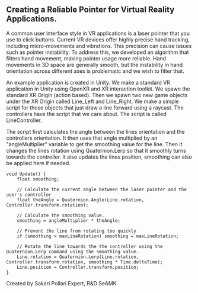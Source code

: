 ## Creating a Reliable Pointer for Virtual Reality Applications.

A common user interface style in VR applications is a laser pointer that you use to click buttons. Current VR devices offer highly precise hand tracking, including micro-movements and vibrations. This precision can cause issues such as pointer instability. To address this, we developed an algorithm that filters hand movement, making pointer usage more reliable. Hand movements in 3D space are generally smooth, but the instability in hand orientation across different axes is problematic and we wish to filter that.

An example application is created in Unity. We make a standard VR application in Unity using OpenXR and XR interaction toolkit. We spawn the standard XR Origin (action based). Then we spawn two new game objects under the XR Origin called Line_Left and Line_Right. We make a simple script for those objects that just draw a line forward using a raycast. The controllers have the script that we care about. The script is called LineController.

The script first calculates the angle between the lines orientation and the controllers orientation. It then uses that angle multiplied by an "angleMultiplier" variable to get the smoothing value for the line. Then it changes the lines rotation using Quaternion.Lerp so that it smoothly turns towards the controller. It also updates the lines position, smoothing can also be applied here if needed.

    void Update() {
        float smoothing; 
        
        // Calculate the current angle between the laser pointer and the user's controller
        float theAngle = Quaternion.Angle(Line.rotation, Controller.transform.rotation);
        
        // Calculate the smoothing value.
        smoothing = angleMultiplier * theAngle;

        // Prevent the line from rotating too quickly
        if (smoothing > maxLineRotation) smoothing = maxLineRotation;
        
        // Rotate the line towards the the controller using the Quaternion.Lerp command using the smoothing value.
        Line.rotation = Quaternion.Lerp(Line.rotation, Controller.transform.rotation, smoothing * Time.deltaTime);
        Line.position = Controller.transform.position;
    }



Created by
Sakari Pollari
Expert, R&D
SeAMK
